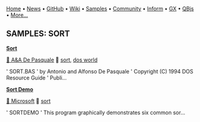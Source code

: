 [Home](https://qb64.com) • [News](../news.md) • [GitHub](https://github.com/QB64Official/qb64) • [Wiki](https://github.com/QB64Official/qb64/wiki) • [Samples](../samples.md) • [Community](../community.md) • [Inform](../inform.md) • [GX](../gx.md) • [QBjs](../qbjs.md) • [More...](../more.md)

## SAMPLES: SORT

**[Sort](sort/index.md)**

[🐝 A&A De Pasquale](a&a-de-pasquale.md) 🔗 [sort](sort.md), [dos world](dos-world.md)

' SORT.BAS '   by Antonio and Alfonso De Pasquale ' Copyright (C) 1994 DOS Resource Guide ' Publi...

**[Sort Demo](sort-demo/index.md)**

[🐝 Microsoft](microsoft.md) 🔗 [sort](sort.md)

'                                 SORTDEMO ' This program graphically demonstrates six common sor...
